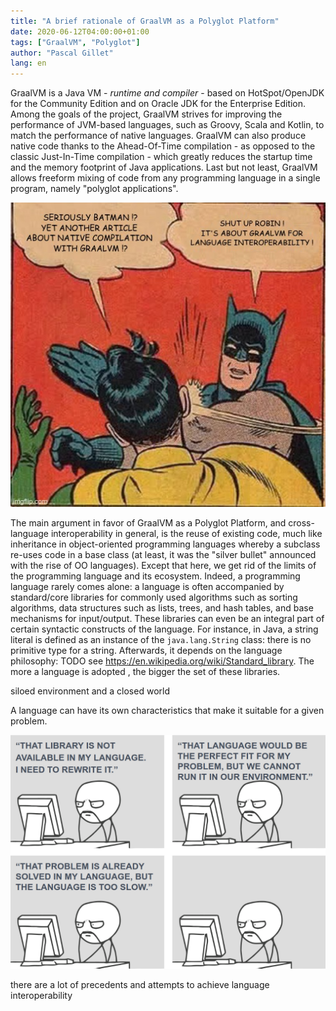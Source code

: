 ```yaml
---
title: "A brief rationale of GraalVM as a Polyglot Platform"
date: 2020-06-12T04:00:00+01:00
tags: ["GraalVM", "Polyglot"]
author: "Pascal Gillet"
lang: en
---
```


GraalVM is a Java VM - _runtime and compiler_ - based on HotSpot/OpenJDK for the Community Edition and on Oracle JDK for 
the Enterprise Edition. Among the goals of the project, GraalVM strives for improving the performance of JVM-based 
languages, such as Groovy, Scala and Kotlin, to match the performance of native languages. GraalVM can also produce 
native code thanks to the Ahead-Of-Time compilation - as opposed to the classic Just-In-Time compilation - which greatly 
reduces the startup time and the memory footprint of Java applications. Last but not least, GraalVM allows freeform 
mixing of code from any programming language in a single program, namely "polyglot applications".   

![banner](batman-robin.jpg)

<!--more-->

The main argument in favor of GraalVM as a Polyglot Platform, and cross-language interoperability in general, is the 
reuse of existing code, much like inheritance in object-oriented programming languages whereby a subclass re-uses code 
in a base class (at least, it was the "silver bullet" announced with the rise of OO languages). Except that here, we get 
rid of the limits of the programming language and its ecosystem. Indeed, a programming language rarely comes alone: a 
language is often accompanied by standard/core libraries for commonly used algorithms such as sorting algorithms, data 
structures such as lists, trees, and hash tables, and base mechanisms for input/output. These libraries can even be
 an integral part of certain syntactic constructs of the language. For instance, in Java, a string literal is defined
  as an instance of the `java.lang.String` class: there is no primitive type for a string. Afterwards, it depends on
   the language philosophy: TODO see https://en.wikipedia.org/wiki/Standard_library. The more a language is adopted
   ,  the bigger the set of these libraries.
 
siloed environment and a closed world


A language can have its own characteristics that make it suitable for a given problem.   

![GraalVM rationale](graalvm-rationale.png)


there are a lot of precedents and attempts to achieve language interoperability
